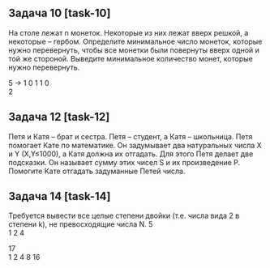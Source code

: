 ## Задача 10 [task-10]
На столе лежат n монеток. Некоторые из них лежат вверх решкой, а некоторые – гербом.
Определите минимальное число монеток, которые нужно перевернуть, чтобы все монетки были повернуты вверх одной и той же стороной.
Выведите минимальное количество монет, которые нужно перевернуть.

5 -> 1 0 1 1 0  
2

## Задача 12 [task-12]
Петя и Катя – брат и сестра. Петя – студент, а Катя – школьница. Петя помогает Кате по математике. Он задумывает два натуральных числа X и Y (X,Y≤1000), а Катя должна их отгадать. Для этого Петя делает две подсказки. Он называет сумму этих чисел S и их произведение P.
Помогите Кате отгадать задуманные Петей числа.

## Задача 14 [task-14]
Требуется вывести все целые степени двойки (т.е. числа вида 2 в степени k), не превосходящие числа N.
5  
1 2 4

17  
1 2 4 8 16